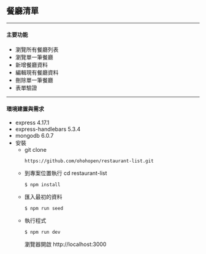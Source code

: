 ## 餐廳清單

---

#### 主要功能

- 瀏覽所有餐廳列表
- 瀏覽單一筆餐廳
- 新增餐廳資料
- 編輯現有餐廳資料
- 刪除單一筆餐廳
- 表單驗證

---

#### 環境建置與需求

- express 4.17.1
- express-handlebars 5.3.4
- mongodb 6.0.7
- 安裝
  - git clone
    ```
    https://github.com/ohohopen/restaurant-list.git
    ```
  - 到專案位置執行
    cd restaurant-list
    ```
    $ npm install
    ```
  - 匯入最初的資料
    ```
    $ npm run seed
    ```
  - 執行程式
    ```
    $ npm run dev
    ```
    瀏覽器開啟 http://localhost:3000
